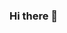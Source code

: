 ### Hi there 👋

<!--
**IsraBsal/IsraBsal** is a ✨ _special_ ✨ repository because its `README.md` (this file) appears on your GitHub profile.

Here are some ideas to get you started:

[![Anurag's github stats](https://github-readme-stats.vercel.app/api?username=IsraBsal)](https://github.com/anuraghazra/github-readme-stats)
